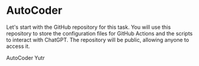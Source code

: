 # AutoCoder

Let's start with the GitHub repository for this task. You will use this repository to store the configuration files for GitHub Actions and the scripts to interact with ChatGPT. The repository will be public, allowing anyone to access it.

AutoCoder Yutr
